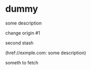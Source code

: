 # dummy

some description

change origin #1

second stash

(href://exmple.com: some description)

someth to fetch
